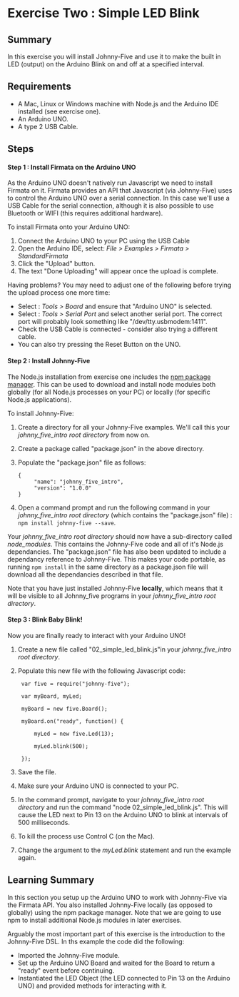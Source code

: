 # Exercise Two : Simple LED Blink #

## Summary ##

In this exercise you will install Johnny-Five and use it to make the built in LED (output) on the Arduino Blink on and off at a specified interval.

## Requirements ##

* A Mac, Linux or Windows machine with Node.js and the Arduino IDE installed (see exercise one).
* An Arduino UNO.
* A type 2 USB Cable.

## Steps ##

#### Step 1 : Install Firmata on the Arduino UNO ####

As the Arduino UNO doesn't natively run Javascript we need to install Firmata on it.  Firmata provides an API that Javascript (via Johnny-Five) uses to control the Arduino UNO over a serial connection.  In this case we'll use a USB Cable for the serial connection, although it is also possible to use Bluetooth or WIFI (this requires additional hardware).

To install Firmata onto your Arduino UNO:
 1. Connect the Arduino UNO to your PC using the USB Cable
 2. Open the Arduino IDE, select: _File > Examples > Firmata > StandardFirmata_
 3. Click the "Upload" button.
 4. The text "Done Uploading" will appear once the upload is complete.

Having problems?  You may need to adjust one of the following before trying the upload process one more time:
* Select : _Tools > Board_ and ensure that "Arduino UNO" is selected.
* Select : _Tools > Serial Port_ and select another serial port.  The correct port will probably look something like  "/dev/tty.usbmodem:1411".
* Check the USB Cable is connected - consider also trying a different cable.
* You can also try pressing the Reset Button on the UNO.

#### Step 2 : Install Johnny-Five ####

The Node.js installation from exercise one includes the [npm package manager](https://www.npmjs.com).  This can be used to download and install node modules both globally (for all Node.js processes on your PC) or locally (for specific Node.js applications).

To install Johnny-Five:
 1. Create a directory for all your Johnny-Five examples.  We'll call this your *johnny_five_intro root directory* from now on.
 2. Create a package called "package.json" in the above directory.
 3. Populate the "package.json" file as follows:

        {
             "name": "johnny_five_intro",
             "version": "1.0.0"
        }

 4. Open a command prompt and run the following command in your *johnny_five_intro root directory* (which contains the "package.json" file) : `npm install johnny-five --save`.

Your *johnny_five_intro root directory* should now have a sub-directory called _node_modules_.  This contains the Johnny-Five code and all of it's Node.js dependancies.  The "package.json" file has also been updated to include a dependancy reference to Johnny-Five.  This makes your code portable, as running `npm install` in the same directory as a package.json file will download all the dependancies described in that file.

Note that you have just installed Johnny-Five **locally**, which means that it will be visible to all Johnny_five programs in your *johnny_five_intro root directory*.

#### Step 3 : Blink Baby Blink! ####

Now you are finally ready to interact with your Arduino UNO!  

1. Create a new file called "02_simple_led_blink.js"in your *johnny_five_intro root directory*.
2. Populate this new file with the following Javascript code:

        var five = require("johnny-five");

        var myBoard, myLed;

        myBoard = new five.Board();

        myBoard.on("ready", function() {

            myLed = new five.Led(13);

            myLed.blink(500);

        });
3. Save the file.
4. Make sure your Arduino UNO is connected to your PC.
5. In the command prompt, navigate to your *johnny_five_intro root directory* and run the command "node 02_simple_led_blink.js".  This will cause the LED next to Pin 13 on the Arduino UNO to blink at intervals of 500 milliseconds.
5. To kill the process use Control C (on the Mac).
6. Change the argument to the _myLed.blink_ statement and run the example again.

## Learning Summary ##

In this section you setup up the Arduino UNO to work with Johnny-Five via the Firmata API.  You also installed Johnny-Five locally (as opposed to globally) using the npm package manager.  Note that we are going to use npm to install additional Node.js modules in later exercises.

Arguably the most important part of this exercise is the introduction to the Johnny-Five DSL.  In ths example the code did the following:
* Imported the Johnny-Five module.
* Set up the Arduino UNO Board and waited for the Board to return a "ready" event before continuing.
* Instantiated the LED Object (the LED connected to Pin 13 on the Arduino UNO) and provided methods for interacting with it.
